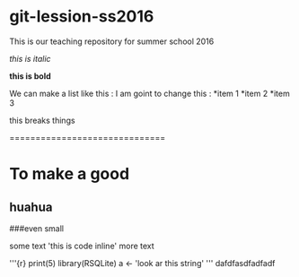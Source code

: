 # git-lession-ss2016
This is our teaching repository for summer school 2016

*this is italic*

**this is bold**

We can make a list like this :
I am goint to change this :
*item 1
*item 2
*item 3


this breaks things

==============================

# To make a good
## huahua
###even small



some text 'this is code inline' more text

'''{r}
print(5)
library(RSQLite)
a <- 'look ar this string'
'''
dafdfasdfadfadf










